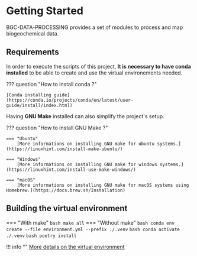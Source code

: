 # Getting Started

BGC-DATA-PROCESSING provides a set of modules to process and map biogeochemical data.

## Requirements

In order to execute the scripts of this project, **It is necessary to have conda installed** to be able to create and use the virtual environements needed.

??? question "How to install conda ?"

    [Conda installing guide](https://conda.io/projects/conda/en/latest/user-guide/install/index.html)

Having **GNU Make** installed can also simplify the project's setup.

??? question "How to install GNU Make ?"

    === "Ubuntu"
        [More informations on installing GNU make for ubuntu systems.](https://linuxhint.com/install-make-ubuntu/)

    === "Windows"
        [More informations on installing GNU make for windows systems.](https://linuxhint.com/install-use-make-windows/)

    === "macOS"
        [More informations on installing GNU make for macOS systems using Homebrew.](https://docs.brew.sh/Installation)

## Building the virtual environment

=== "With make"
    ``` bash
    make all
    ```
=== "Without make"
    ``` bash
    conda env create --file environment.yml --prefix ./.venv
    ```
    ``` bash
    conda activate ./.venv
    ```
    ``` bash
    poetry install
    ```


!!! info ""
    [More details on the virtual environment](/virtual_env/)
